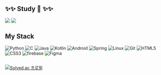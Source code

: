 <!--
**soo5o/soo5o** is a ✨ _special_ ✨ repository because its `README.md` (this file) appears on your GitHub profile.

Here are some ideas to get you started:

- 🔭 I’m currently working on ...
- 🌱 I’m currently learning ...
- 👯 I’m looking to collaborate on ...
- 🤔 I’m looking for help with ...
- 💬 Ask me about ...
- 📫 How to reach me: ...
- 😄 Pronouns: ...
- ⚡ Fun fact: ...
-->
## ✨✨ Study 🌱 ✨✨
<a href="https://fierce-truck-ecc.notion.site/Computer-383dbe0e3ec34f9bb50127a8bc0c4c14?pvs=4" target="_blank"><img src="https://img.shields.io/badge/Notion-%23000000.svg?style=for-the-badge&logo=notion&logoColor=white"/></a>
<a href="https://blog.naver.com/jungsk20" target="_blank"><img src="https://img.shields.io/badge/Blog-000?style=social&logo=naver&logoColor=03C75A"/></a>

## My Stack
![Python](https://img.shields.io/badge/python-3670A0?style=for-the-badge&logo=python&logoColor=ffdd54)
![C](https://img.shields.io/badge/c-%2300599C.svg?style=for-the-badge&logo=c&logoColor=white)
![Java](https://img.shields.io/badge/java-007396?style=for-the-badge&logo=OpenJDK&logoColor=white)
![Kotlin](https://img.shields.io/badge/kotlin-%237F52FF.svg?style=for-the-badge&logo=kotlin&logoColor=white)
![Android](https://img.shields.io/badge/Android-3DDC84?style=for-the-badge&logo=android&logoColor=white)
![Spring](https://img.shields.io/badge/Spring-6DB33F?style=for-the-badge&logo=Spring&logoColor=white)
![Linux](https://img.shields.io/badge/Linux-FCC624?style=for-the-badge&logo=linux&logoColor=black)
![Git](https://img.shields.io/badge/git-%23F05033.svg?style=for-the-badge&logo=git&logoColor=white)
![HTML5](https://img.shields.io/badge/HTML5-E34F26?style=for-the-badge&logo=html5&logoColor=FFF)
![CSS3](https://img.shields.io/badge/CSS3-1572B6?style=for-the-badge&logo=css3&logoColor=FFF) 
![firebase](https://img.shields.io/badge/firebase-a08021?style=for-the-badge&logo=firebase&logoColor=ffcd34)
![Figma](https://img.shields.io/badge/figma-%23F24E1E.svg?style=for-the-badge&logo=figma&logoColor=white)
##
[![Solved.ac
프로필](http://mazassumnida.wtf/api/generate_badge?boj=jungsk20)](https://solved.ac/jungsk20)
